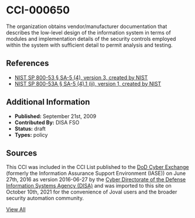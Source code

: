# CCI-000650

The organization obtains vendor/manufacturer documentation that describes the low-level design of the information system in terms of modules and implementation details of the security controls employed within the system with sufficient detail to permit analysis and testing.

## References ##

* [NIST SP 800-53 § SA-5 (4), version 3, created by NIST](http://csrc.nist.gov/publications/PubsSPs.html)
* [NIST SP 800-53A § SA-5 (4).1 (ii), version 1, created by NIST](http://csrc.nist.gov/publications/PubsSPs.html)


## Additional Information ##

* **Published:** September 21st, 2009
* **Contributed By:** DISA FSO
* **Status:** draft
* **Types:** policy

## Sources ##

This CCI was included in the CCI List published to the [DoD Cyber Exchange](https://public.cyber.mil/stigs/cci/)
(formerly the Information Assurance Support Environment (IASE)) on June 27th, 2016 as version
2016-06-27 by the [Cyber Directorate of the Defense Information Systems Agency (DISA)](https://public.cyber.mil/about-cyber/)
and was imported to this site on October 10th, 2021 for the convenience of Joval users and the broader
security automation community.

[View All](../README.md)

